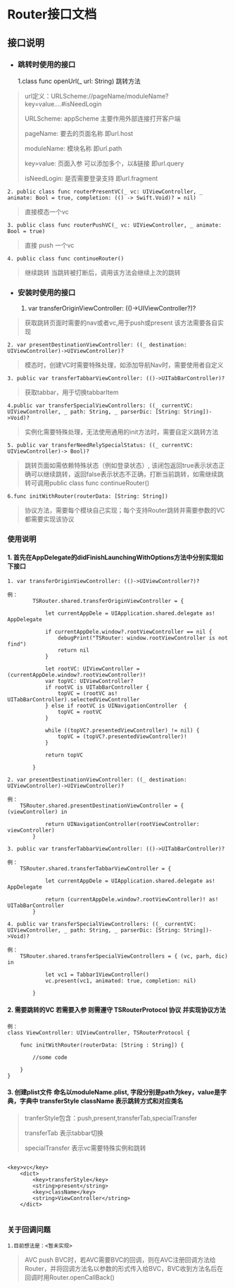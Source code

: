 # Router接口文档

## 接口说明

- ### 跳转时使用的接口

	1.class func openUrl(_ url: String) 跳转方法
	
> url定义：URLScheme://pageName/moduleName?key=value....#isNeedLogin
> 
> URLScheme: appScheme 主要作用外部连接打开客户端
> 
> pageName: 要去的页面名称 即url.host
> 
> moduleName: 模块名称 即url.path
> 
> key=value: 页面入参 可以添加多个，以&链接 即url.query
>	
> isNeedLogin: 是否需要登录支持 即url.fragment
> 

    2. public class func routerPresentVC(_ vc: UIViewController, _ animate: Bool = true, completion: (() -> Swift.Void)? = nil)

> 直接模态一个vc

    3. public class func routerPushVC(_ vc: UIViewController, _ animate: Bool = true)

> 直接 push 一个vc

    4. public class func continueRouter()

> 继续跳转 当跳转被打断后，调用该方法会继续上次的跳转


- ### 安装时使用的接口


    1. var transferOriginViewController: (()->UIViewController?)?
	
> 获取跳转页面时需要的nav或者vc,用于push或present 该方法需要各自实现

    2. var presentDestinationViewController: ((_ destination: UIViewController)->UIViewController)?
	
> 模态时，创建VC时需要特殊处理，如添加导航Nav时，需要使用者自定义

    3. public var transferTabbarViewController: (()->UITabBarController)?

> 获取tabbar，用于切换tabbarItem

	4.public var transferSpecialViewControllers: ((_ currentVC: UIViewController, _ path: String, _ parserDic: [String: String])->Void)?
	
> 实例化需要特殊处理，无法使用通用的init方法时，需要自定义跳转方法

    5. public var transferNeedRelySpecialStatus: ((_ currentVC: UIViewController)-> Bool)?

> 跳转页面如需依赖特殊状态（例如登录状态）, 该闭包返回true表示状态正确可以继续跳转，返回false表示状态不正确，打断当前跳转，如需继续跳转可调用public class func continueRouter() 

	6.func initWithRouter(routerData: [String: String])
> 协议方法，需要每个模块自己实现；每个支持Router跳转并需要参数的VC都需要实现该协议
	

### 使用说明

#### 1. 首先在AppDelegate的didFinishLaunchingWithOptions方法中分别实现如下接口

    1. var transferOriginViewController: (()->UIViewController?)?

```
例：
		TSRouter.shared.transferOriginViewController = {
            
            let currentAppDele = UIApplication.shared.delegate as! AppDelegate
            
            if currentAppDele.window?.rootViewController == nil {
                debugPrint("TSRouter: window.rootViewController is not find")
                return nil
            }
            
            let rootVC: UIViewController = (currentAppDele.window?.rootViewController)!
            var topVC: UIViewController?
            if rootVC is UITabBarController {
                topVC = (rootVC as! UITabBarController).selectedViewController
            } else if rootVC is UINavigationController  {
                topVC = rootVC
            }
            
            while ((topVC?.presentedViewController) != nil) {
                topVC = (topVC?.presentedViewController)!
            }
            
            return topVC
            
        }
```

    2. var presentDestinationViewController: ((_ destination: UIViewController)->UIViewController)?

```
例：
	TSRouter.shared.presentDestinationViewController = { (viewController) in
            
            return UINavigationController(rootViewController: viewController)
        }	

```

    3. public var transferTabbarViewController: (()->UITabBarController)?

```
例：
	TSRouter.shared.transferTabbarViewController = {
            
            let currentAppDele = UIApplication.shared.delegate as! AppDelegate
            
            return (currentAppDele.window?.rootViewController)! as! UITabBarController
        }

```

    4. public var transferSpecialViewControllers: ((_ currentVC: UIViewController, _ path: String, _ parserDic: [String: String])->Void)?

```
例：
	TSRouter.shared.transferSpecialViewControllers = { (vc, parh, dic) in
            
            let vc1 = Tabbar1ViewController()
            vc.present(vc1, animated: true, completion: nil)
				
        }

```

#### 2. 需要跳转的VC 若需要入参 则需遵守 TSRouterProtocol 协议 并实现协议方法

```
例：
class ViewController: UIViewController, TSRouterProtocol {

    func initWithRouter(routerData: [String : String]) {
        
        //some code
        
    }
}

```

#### 3. 创建plist文件 命名以moduleName.plist, 字段分别是path为key，value是字典，字典中 transferStyle  className 表示跳转方式和对应类名

> tranferStyle包含：push,present,transferTab,specialTransfer
> 
> transferTab 表示tabbar切换
> 
> specialTransfer 表示vc需要特殊实例和跳转
> 

```

<key>vc</key>
	<dict>
		<key>transferStyle</key>
		<string>present</string>
		<key>className</key>
		<string>ViewController</string>
	</dict>
	

```

### 关于回调问题
	1.目前想法是：<暂未实现>
> AVC push BVC时，若AVC需要BVC的回调，则在AVC注册回调方法给Router，并将回调方法名以参数的形式传入给BVC，BVC收到方法名后在回调时用Router.openCallBack()
> 
> 
> 
> 
> 
> 
> 